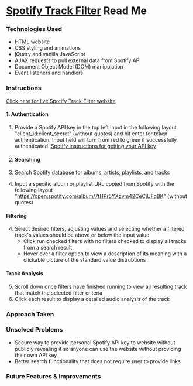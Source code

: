 # [Spotify Track Filter](https://spk2dc.github.io/SpotifyPublicFilter/) Read Me

### Technologies Used
* HTML website
* CSS styling and animations
* jQuery and vanilla JavaScript
* AJAX requests to pull external data from Spotify API
* Document Object Model (DOM) manipulation 
* Event listeners and handlers

### Instructions
[Click here for live Spotify Track Filter website](https://spk2dc.github.io/SpotifyPublicFilter/)

#### 1. Authentication
1. Provide a Spotify API key in the top left input in the following layout "client_id:client_secret" (without quotes) and hit enter for token authentication. Input field will turn from red to green if successfully authenticated. [Spotify instructions for getting your API key](https://developer.spotify.com/documentation/web-api/quick-start/)

2. #### Searching
2. Search Spotify database for albums, artists, playlists, and tracks
3. Input a specific album or playlist URL copied from Spotify with the following layout "https://open.spotify.com/album/7tHPr5YXzvm42CeCjUFqBK" (without quotes)

#### Filtering
4. Select desired filters, adjusting values and selecting whether a filtered track's values should be above or below the input value
    * Click run checked filters with no filters checked to display all tracks from a search result
    * Hover over a filter option to view a description of its meaning with a clickable picture of the standard value distrubtions

#### Track Analysis
5. Scroll down once filters have finished running to view all resulting track that match the selected filter criteria
6. Click each result to display a detailed audio analysis of the track

### Approach Taken


### Unsolved Problems
* Secure way to provide personal Spotify API key to website without publicly revealing it so anyone can use the website without providing their own API key
* Better search functionality that does not require user to provide links

### Future Features & Improvements



<!-- 
Source: https://guides.github.com/features/mastering-markdown/ 
-->

